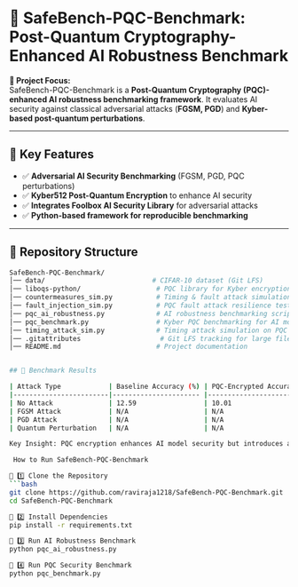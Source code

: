 # 📜 SafeBench-PQC-Benchmark: Post-Quantum Cryptography-Enhanced AI Robustness Benchmark

**🔐 Project Focus:**  
SafeBench-PQC-Benchmark is a **Post-Quantum Cryptography (PQC)-enhanced AI robustness benchmarking framework**. It evaluates AI security against classical adversarial attacks (**FGSM, PGD**) and **Kyber-based post-quantum perturbations**.

---

## **📌 Key Features**
- ✅ **Adversarial AI Security Benchmarking** (FGSM, PGD, PQC perturbations)
- ✅ **Kyber512 Post-Quantum Encryption** to enhance AI security
- ✅ **Integrates Foolbox AI Security Library** for adversarial attacks
- ✅ **Python-based framework for reproducible benchmarking**

---

## **📂 Repository Structure**
```bash
SafeBench-PQC-Benchmark/
│── data/                           # CIFAR-10 dataset (Git LFS)
│── liboqs-python/                   # PQC library for Kyber encryption
│── countermeasures_sim.py           # Timing & fault attack simulations
│── fault_injection_sim.py           # PQC fault attack resilience tests
│── pqc_ai_robustness.py             # AI robustness benchmarking script
│── pqc_benchmark.py                 # Kyber PQC benchmarking for AI models
│── timing_attack_sim.py             # Timing attack simulation on PQC
│── .gitattributes                    # Git LFS tracking for large files
│── README.md                        # Project documentation


## 🔬 Benchmark Results

| Attack Type            | Baseline Accuracy (%) | PQC-Encrypted Accuracy (%) | Adversarial Accuracy (%) |
|------------------------|---------------------- |--------------------------- |--------------------------|
| No Attack              | 12.59                 | 10.01                      | N/A                      |
| FGSM Attack            | N/A                   | N/A                        | 0.31                     |
| PGD Attack             | N/A                   | N/A                        | 0.00                     |
| Quantum Perturbation   | N/A                   | N/A                        | 8.82                     |

Key Insight: PQC encryption enhances AI model security but introduces a slight accuracy drop.

 How to Run SafeBench-PQC-Benchmark

🔹 1️⃣ Clone the Repository  
```bash
git clone https://github.com/raviraja1218/SafeBench-PQC-Benchmark.git
cd SafeBench-PQC-Benchmark

🔹 2️⃣ Install Dependencies
pip install -r requirements.txt

🔹 3️⃣ Run AI Robustness Benchmark
python pqc_ai_robustness.py

🔹 4️⃣ Run PQC Security Benchmark
python pqc_benchmark.py



